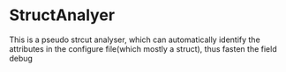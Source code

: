 # StructAnalyer

This is a pseudo strcut analyser, which can automatically identify the attributes
in the configure file(which mostly a struct), thus fasten the field debug
